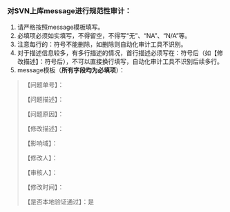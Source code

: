 ### 对SVN上库message进行规范性审计：

1. 请严格按照message模板填写。
2. 必填项必须如实填写，不得留空，不得写“无”、“NA”、“N/A”等。
3. 注意每行的：符号不能删除，如删除则自动化审计工具不识别。
4. 对于描述信息较多，有多行描述的情况，首行描述必须写在：符号后（如【修改描述】：符号后），不可以直接换行填写，自动化审计工具不识别后续多行。
5. message模板（**所有字段均为必填项**）：

>【问题单号】：
>
>【问题描述】：
>
> 【问题原因】：
> 
> 【修改描述】：
> 
> 【影响域】：
> 
> 【修改人】：
> 
> 【审核人】：
> 
> 【修改时间】：
> 
> 【是否本地验证通过】：是
